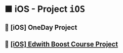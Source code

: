 # ■ iOS - Project <kbd>iOS</kbd>

## 📣 [iOS] OneDay Project

## 📣 [[iOS] Edwith Boost Course Project](https://dev-dream-world.tistory.com/47)

